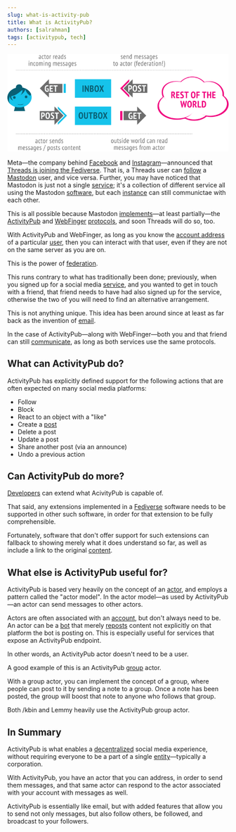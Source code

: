 ```yaml
---
slug: what-is-activity-pub
title: What is ActivityPub?
authors: [salrahman]
tags: [activitypub, tech]
---
```


![](ac-example.png)

Meta—the company behind [Facebook](https://en.wikipedia.org/wiki/Facebook) and [Instagram](https://en.wikipedia.org/wiki/Instagram)—announced that [Threads is joining the Fediverse](https://creators.instagram.com/blog/introducing-threads). That is, a Threads user can [follow](/docs/glossary/follow) a [Mastodon](https://joinmastodon.org/) user, and vice versa. Further, you may have noticed that Mastodon is just not a single [service](/docs/glossary/service); it's a collection of different service all using the Mastodon [software](/docs/glossary/software), but each [instance](/docs/glossary/instance) can still communictae with each other.

This is all possible because Mastodon [implements](/docs/glossary/implementation)—at least partially—the [ActivityPub](https://www.w3.org/TR/activitypub/#target=_blank) and [WebFinger](https://webfinger.net/#target=_blank) [protocols](/docs/glossary/protocol), and soon Threads will do so, too.

With ActivityPub and WebFinger, as long as you know the [account address](/docs/specifications/account-address) of a particular [user](/docs/glossary/user), then you can interact with that user, even if they are not on the same server as you are on.

This is the power of [federation](/docs/glossary/federation).

This runs contrary to what has traditionally been done; previously, when you signed up for a social media [service](/docs/glossary/service), and you wanted to get in touch with a friend, that friend needs to have had also signed up for the service, otherwise the two of you will need to find an alternative arrangement.

This is not anything unique. This idea has been around since at least as far back as the invention of [email](/docs/glossary/email).

In the case of ActivityPub—along with WebFinger—both you and that friend can still [communicate](/docs/glossary/communication), as long as both services use the same protocols.

## What can ActivityPub do?

ActivityPub has explicitly defined support for the following actions that are often expected on many social media platforms:

- Follow
- Block
- React to an object with a "like"
- Create a [post](/docs/glossary/post)
- Delete a post
- Update a post
- Share another post (via an announce)
- Undo a previous action

## Can ActivityPub do more?

[Developers](/docs/glossary/software-developer) can extend what AcivityPub is capable of.

That said, any extensions implemented in a [Fediverse](/docs/glossary/fediverse) software needs to be supported in other such software, in order for that extension to be fully comprehensible.

Fortunately, software that don't offer support for such extensions can fallback to showing merely what it does understand so far, as well as include a link to the original [content](/docs/glossary/content).

## What else is ActivityPub useful for?

ActivityPub is based very heavily on the concept of an [actor](/docs/glossary/actor), and employs a pattern called the "actor model". In the actor model—as used by ActivityPub—an actor can send messages to other actors.

Actors are often associated with an [account](/docs/glossary/account), but don't always need to be. An actor can be a [bot](/docs/glossary/bot) that merely [reposts](/docs/glossary/repost) content not explicitly on that platform the bot is posting on. This is especially useful for services that expose an ActivityPub endpoint.

In other words, an ActivityPub actor doesn't need to be a user.

A good example of this is an ActivityPub [group](/docs/glossary/group) actor.

With a group actor, you can implement the concept of a group, where people can post to it by sending a note to a group. Once a note has been posted, the group will boost that note to anyone who follows that group.

Both /kbin and Lemmy heavily use the ActivityPub group actor.

## In Summary

ActivityPub is what enables a [decentralized](/docs/glossary/decentralization) social media experience, without requiring everyone to be a part of a single [entity](/docs/glossary/entity)—typically a corporation.

With ActivityPub, you have an actor that you can address, in order to send them messages, and that same actor can respond to the actor associated with your account with messages as well.

ActivityPub is essentially like email, but with added features that allow you to send not only messages, but also follow others, be followed, and broadcast to your followers.